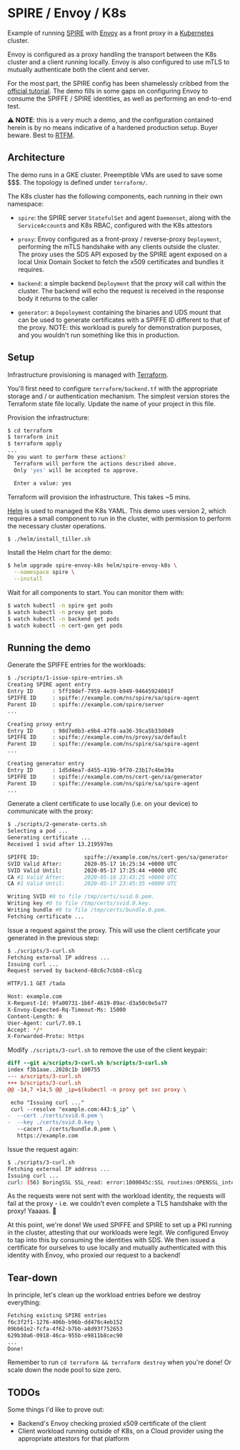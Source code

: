 SPIRE / Envoy / K8s
===================

Example of running [SPIRE](ihttps://spiffe.io/spire/) with
[Envoy](https://www.envoyproxy.io/) as a front proxy in a
[Kubernetes](https://kubernetes.io/) cluster.

Envoy is configured as a proxy handling the transport between the K8s cluster
and a client running locally. Envoy is also configured to use mTLS to mutually
authenticate both the client and server.

For the most part, the SPIRE config has been shamelessly cribbed from the
[official tutorial](https://github.com/spiffe/spire-tutorials). The demo fills
in some gaps on configuring Envoy to consume the SPIFFE / SPIRE identities, as
well as performing an end-to-end test.

⚠️ **NOTE**: this is a very much a demo, and the configuration contained herein
is by no means indicative of a hardened production setup. Buyer beware. Best to
[RTFM](https://spiffe.io/spire/docs/).

## Architecture

The demo runs in a GKE cluster. Preemptible VMs are used to save some $$$. The
topology is defined under `terraform/`.

The K8s cluster has the following components, each running in their own
namespace:

- `spire`: the SPIRE server `StatefulSet` and agent `Daemonset`, along with
  the `ServiceAccount`s and K8s RBAC, configured with the K8s attestors

- `proxy`: Envoy configured as a front-proxy / reverse-proxy `Deployment`,
  performing the mTLS handshake with any clients outside the cluster. The proxy
  uses the SDS API exposed by the SPIRE agent exposed on a local Unix Domain
  Socket to fetch the x509 certificates and bundles it requires.

- `backend`: a simple backend `Deployment` that the proxy will call within the
  cluster. The backend will echo the request is received in the response body
  it returns to the caller

- `generator`: a `Depoloyment` containing the binaries and UDS mount that can
  be used to generate certificates with a SPIFFE ID different to that of the
  proxy. NOTE: this workload is purely for demonstration purposes, and you
  wouldn't run something like this in production.

## Setup

Infrastructure provisioning is managed with
[Terraform](https://www.terraform.io/).

You'll first need to configure `terraform/backend.tf` with the appropriate
storage and / or authentication mechanism. The simplest version stores the
Terraform state file locally. Update the name of your project in this file.

Provision the infrastructure:

```bash
$ cd terraform
$ terraform init
$ terraform apply
...
Do you want to perform these actions?
  Terraform will perform the actions described above.
  Only 'yes' will be accepted to approve.

  Enter a value: yes
```

Terraform will provision the infrastructure. This takes ~5 mins.

[Helm](https://helm.sh/) is used to managed the K8s YAML. This demo uses
version 2, which requires a small component to run in the cluster, with
permission to perform the necessary cluster operations.

```bash
$ ./helm/install_tiller.sh
```

Install the Helm chart for the demo:

```bash
$ helm upgrade spire-envoy-k8s helm/spire-envoy-k8s \
  --namespace spire \
  --install
```

Wait for all components to start. You can monitor them with:

```bash
$ watch kubectl -n spire get pods
$ watch kubectl -n proxy get pods
$ watch kubectl -n backend get pods
$ watch kubectl -n cert-gen get pods
```

## Running the demo

Generate the SPIFFE entries for the workloads:

```bash
$ ./scripts/1-issue-spire-entries.sh
Creating SPIRE agent entry
Entry ID      : 5ff19def-7959-4e39-b949-94645924081f
SPIFFE ID     : spiffe://example.com/ns/spire/sa/spire-agent
Parent ID     : spiffe://example.com/spire/server
...

Creating proxy entry
Entry ID      : 98d7e0b3-e9b4-47f8-aa36-39ca5b33d049
SPIFFE ID     : spiffe://example.com/ns/proxy/sa/default
Parent ID     : spiffe://example.com/ns/spire/sa/spire-agent
...

Creating generator entry
Entry ID      : 1d5d4ea7-d455-419b-9f70-23b17c4be39a
SPIFFE ID     : spiffe://example.com/ns/cert-gen/sa/generator
Parent ID     : spiffe://example.com/ns/spire/sa/spire-agent
...
```

Generate a client certificate to use locally (i.e. on your device) to
communicate with the proxy:

```bash
$ ./scripts/2-generate-certs.sh
Selecting a pod ...
Generating certificate ...
Received 1 svid after 13.219597ms

SPIFFE ID:              spiffe://example.com/ns/cert-gen/sa/generator
SVID Valid After:       2020-05-17 16:25:34 +0000 UTC
SVID Valid Until:       2020-05-17 17:25:44 +0000 UTC
CA #1 Valid After:      2020-05-16 23:45:25 +0000 UTC
CA #1 Valid Until:      2020-05-17 23:45:35 +0000 UTC

Writing SVID #0 to file /tmp/certs/svid.0.pem.
Writing key #0 to file /tmp/certs/svid.0.key.
Writing bundle #0 to file /tmp/certs/bundle.0.pem.
Fetching certificate ...
```

Issue a request against the proxy. This will use the client certificate your
generated in the previous step:

```bash
$ ./scripts/3-curl.sh
Fetching external IP address ...
Issuing curl ...
Request served by backend-68c6c7cbb8-c6lcg

HTTP/1.1 GET /tada

Host: example.com
X-Request-Id: 9fa00731-1b6f-4619-89ac-d3a50c0e5a77
X-Envoy-Expected-Rq-Timeout-Ms: 15000
Content-Length: 0
User-Agent: curl/7.69.1
Accept: */*
X-Forwarded-Proto: https
```

Modify `./scripts/3-curl.sh` to remove the use of the client keypair:

```diff
diff --git a/scripts/3-curl.sh b/scripts/3-curl.sh
index f3b1aae..2028c1b 100755
--- a/scripts/3-curl.sh
+++ b/scripts/3-curl.sh
@@ -14,7 +14,5 @@ _ip=$(kubectl -n proxy get svc proxy \

 echo "Issuing curl ..."
 curl --resolve "example.com:443:$_ip" \
-  --cert ./certs/svid.0.pem \
-  --key ./certs/svid.0.key \
   --cacert ./certs/bundle.0.pem \
   https://example.com
```

Issue the request again:

```bash
$ ./scripts/3-curl.sh
Fetching external IP address ...
Issuing curl ...
curl: (56) BoringSSL SSL_read: error:1000045c:SSL routines:OPENSSL_internal:TLSV1_CERTIFICATE_REQUIRED, errno 0
```

As the requests were not sent with the workload identity, the requests will
fail at the proxy - i.e. we couldn't even complete a TLS handshake with the
proxy! Yaaaas. 💪

At this point, we're done! We used SPIFFE and SPIRE to set up a PKI running in
the cluster, attesting that our workloads were legit. We configured Envoy to
tap into this by consuming the identities with SDS. We then issued a
certificate for ourselves to use locally and mutually authenticated with this
identity with Envoy, who proxied our request to a backend!

## Tear-down

In principle, let's clean up the workload entries before we destroy everything:

```bash
Fetching existing SPIRE entries
f6c3f2f1-1276-406b-b96b-dd478c4eb152
09bb61e2-fcfa-4f62-b7bb-a8d93f752653
629b30a6-0918-46ca-955b-e9811b8cec90
...
Done!
```

Remember to run `cd terraform && terraform destroy` when you're done! Or scale
down the node pool to size zero.

## TODOs

Some things I'd like to prove out:

- Backend's Envoy checking proxied x509 certificate of the client
- Client workload running outside of K8s, on a Cloud provider using the
  appropriate attestors for that platform
